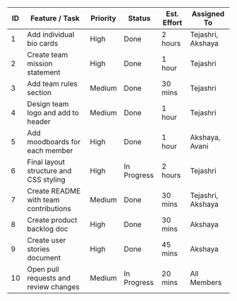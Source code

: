 | ID | Feature / Task                         | Priority | Status      | Est. Effort | Assigned To             |
|----|----------------------------------------|----------|-------------|-------------|--------------------------|
| 1  | Add individual bio cards               | High     | Done        | 2 hours     | Tejashri, Akshaya        |
| 2  | Create team mission statement          | High     | Done        | 1 hour      | Tejashri                 |
| 3  | Add team rules section                 | Medium   | Done        | 30 mins     | Tejashri                 |
| 4  | Design team logo and add to header     | Medium   | Done        | 1 hour      | Tejashri                 |
| 5  | Add moodboards for each member         | High     | Done        | 1 hour      | Akshaya, Avani           |
| 6  | Final layout structure and CSS styling | High     | In Progress | 2 hours     | Tejashri                 |
| 7  | Create README with team contributions  | Medium   | Done        | 30 mins     | Tejashri, Akshaya        |
| 8  | Create product backlog doc             | High     | Done        | 30 mins     | Akshaya                  |
| 9  | Create user stories document           | High     | Done        | 45 mins     | Akshaya                  |
| 10 | Open pull requests and review changes  | Medium   | In Progress | 20 mins     | All Members              |
